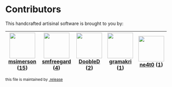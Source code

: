 # Contributors

This handcrafted artisinal software is brought to you by:

| <img height="80" src="https://avatars.githubusercontent.com/u/261635?v=4"><br><a href="https://github.com/msimerson">msimerson</a> (<a href="https://github.com/haraka/haraka-plugin-spf/commits?author=msimerson">15</a>) | <img height="80" src="https://avatars.githubusercontent.com/u/550490?v=4"><br><a href="https://github.com/smfreegard">smfreegard</a> (<a href="https://github.com/haraka/haraka-plugin-spf/commits?author=smfreegard">4</a>) | <img height="80" src="https://avatars.githubusercontent.com/u/918201?v=4"><br><a href="https://github.com/DoobleD">DoobleD</a> (<a href="https://github.com/haraka/haraka-plugin-spf/commits?author=DoobleD">2</a>) | <img height="80" src="https://avatars.githubusercontent.com/u/82041?v=4"><br><a href="https://github.com/gramakri">gramakri</a> (<a href="https://github.com/haraka/haraka-plugin-spf/commits?author=gramakri">1</a>) | <img height="80" src="https://avatars.githubusercontent.com/u/8930018?v=4"><br><a href="https://github.com/ne4t0">ne4t0</a> (<a href="https://github.com/haraka/haraka-plugin-spf/commits?author=ne4t0">1</a>) |
| :------------------------------------------------------------------------------------------------------------------------------------------------------------------------------------------------------------------------: | :--------------------------------------------------------------------------------------------------------------------------------------------------------------------------------------------------------------------------: | :-----------------------------------------------------------------------------------------------------------------------------------------------------------------------------------------------------------------: | :-------------------------------------------------------------------------------------------------------------------------------------------------------------------------------------------------------------------: | :------------------------------------------------------------------------------------------------------------------------------------------------------------------------------------------------------------: |

<sub>this file is maintained by [.release](https://github.com/msimerson/.release)</sub>
